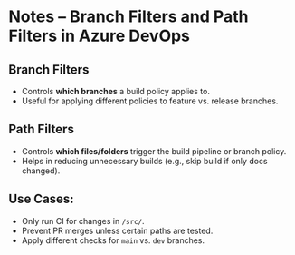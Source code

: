# Notes – Branch Filters and Path Filters in Azure DevOps

## Branch Filters
- Controls **which branches** a build policy applies to.
- Useful for applying different policies to feature vs. release branches.

## Path Filters
- Controls **which files/folders** trigger the build pipeline or branch policy.
- Helps in reducing unnecessary builds (e.g., skip build if only docs changed).

## Use Cases:
- Only run CI for changes in `/src/`.
- Prevent PR merges unless certain paths are tested.
- Apply different checks for `main` vs. `dev` branches.
